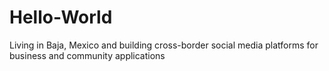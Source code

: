 # Hello-World
Living in Baja, Mexico and building cross-border social media platforms for business and community applications
